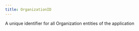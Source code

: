 ```yaml
---
title: OrganizationID
---
```


A unique identifier for all Organization entities of the application
